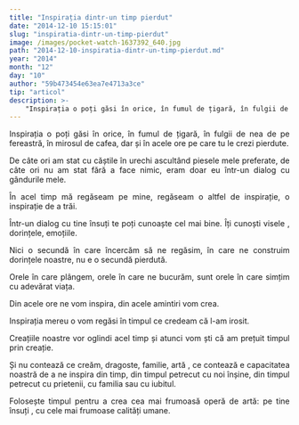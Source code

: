 ```yaml
---
title: "Inspirația dintr-un timp pierdut"
date: "2014-12-10 15:15:01"
slug: "inspiratia-dintr-un-timp-pierdut"
image: /images/pocket-watch-1637392_640.jpg
path: "2014-12-10-inspiratia-dintr-un-timp-pierdut.md"
year: "2014"
month: "12"
day: "10"
author: "59b473454e63ea7e4713a3ce"
tip: "articol"
description: >-
    "Inspirația o poți găsi în orice, în fumul de țigară, în fulgii de nea de pe fereastră, în mirosul de cafea, dar și în acele ore pe care tu le crezi pierdute.De câte ori am stat cu căștile în urechi a"
---
```

<div class="kg-card-markdown"><p style="text-align: justify;">Inspirația o poți găsi în orice, în fumul de țigară, în fulgii de nea de pe fereastră, în mirosul de cafea, dar și în acele ore pe care tu le crezi pierdute.</p>
<p style="text-align: justify;">De câte ori am stat cu căștile în urechi ascultând piesele mele preferate, de câte ori nu am stat fără a face nimic, eram doar eu într-un dialog cu gândurile mele.</p>
<p style="text-align: justify;">În acel timp mă regăseam pe mine, regăseam o altfel de inspirație, o inspirație de a trăi.</p>
<p style="text-align: justify;">Într-un dialog cu tine însuți te poți cunoaște cel mai bine. Îți cunoști visele , dorințele, emoțiile.</p>
<p style="text-align: justify;">Nici o secundă în care încercăm să ne regăsim, în care ne construim dorințele noastre, nu e o secundă pierdută.</p>
<p style="text-align: justify;">Orele în care plângem, orele în care ne bucurăm, sunt orele în care simțim cu adevărat viața.</p>
<p style="text-align: justify;">Din acele ore ne vom inspira, din acele amintiri vom crea.</p>
<p style="text-align: justify;">Inspirația mereu o vom regăsi în timpul ce credeam că l-am irosit.</p>
<p style="text-align: justify;">Creațiile noastre vor oglindi acel timp și atunci vom ști că am prețuit timpul prin creație.</p>
<p style="text-align: justify;">Și nu contează ce creăm, dragoste, familie,  artă , ce contează e capacitatea noastră de a ne inspira din timp, din timpul petrecut cu noi înșine, din timpul petrecut cu prietenii, cu familia sau cu iubitul.</p>
<p style="text-align: justify;">Folosește timpul pentru a crea cea mai frumoasă operă de artă: pe tine însuți , cu cele mai frumoase calități umane.</p>
</div>
    